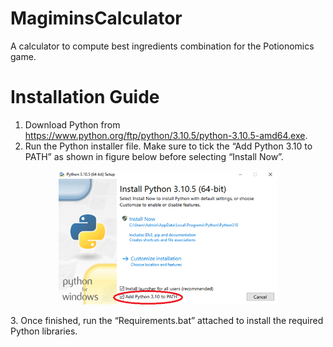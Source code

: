 # MagiminsCalculator
A calculator to compute best ingredients combination for the Potionomics game.

# Installation Guide
1. Download Python from https://www.python.org/ftp/python/3.10.5/python-3.10.5-amd64.exe.
2. Run the Python installer file. Make sure to tick the “Add Python 3.10 to PATH” as shown in figure below before selecting “Install Now”. 
<p align="center">
  <img src="Images/Picture1.png" width="350" title="hover text">
</p>
3. Once finished, run the “Requirements.bat” attached to install the required Python libraries.
